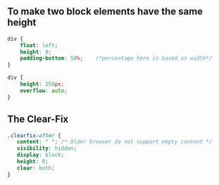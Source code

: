 
## To make two block elements have the same height
```css
div {
	float: left;
	height: 0;
	padding-bottom: 50%;	/*percentage here is based on width*/
}

div {
	height: 250px;
	overflow: auto;
}
```

## The Clear-Fix
```css
.clearfix:after {
   content: " "; /* Older browser do not support empty content */
   visibility: hidden;
   display: block;
   height: 0;
   clear: both;
}
```
<!--stackedit_data:
eyJoaXN0b3J5IjpbLTEwNzMwODY0ODUsLTc5ODc0OTY0NCw3ND
I4NDMxOTMsLTYwMDMyNzE3M119
-->